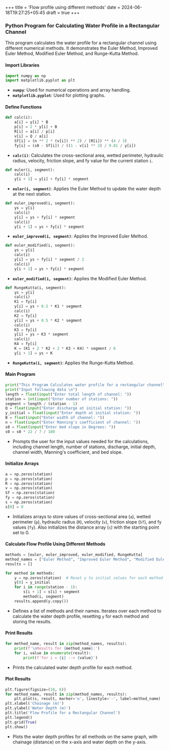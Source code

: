 +++
title = 'Flow profile using different methods'
date = 2024-06-18T19:27:25+05:45
draft = true
+++
### Python Program for Calculating Water Profile in a Rectangular Channel

This program calculates the water profile for a rectangular channel using different numerical methods. It demonstrates the Euler Method, Improved Euler Method, Modified Euler Method, and Runge-Kutta Method.

#### Import Libraries
```python
import numpy as np
import matplotlib.pyplot as plt
```
- **`numpy`**: Used for numerical operations and array handling.
- **`matplotlib.pyplot`**: Used for plotting graphs.

#### Define Functions
```python
def calc(i):
    a[i] = y[i] * B
    p[i] = 2 * y[i] + B
    R[i] = a[i] / p[i]
    v[i] = Q / a[i]
    Sf[i] = (n ** 2 * (v[i]) ** 2) / (R[i]) ** (4 / 3)
    fy[i] = (s0 - Sf[i]) / ((1 - v[i] ** 2) / 9.81 / y[i])
```
- **`calc(i)`**: Calculates the cross-sectional area, wetted perimeter, hydraulic radius, velocity, friction slope, and fy value for the current station `i`.

```python
def euler(i, segment):
    calc(i)
    y[i + 1] = y[i] + fy[i] * segment
```
- **`euler(i, segment)`**: Applies the Euler Method to update the water depth at the next station.

```python
def euler_improved(i, segment):
    ys = y[i]
    calc(i)
    y[i] = ys + fy[i] * segment
    calc(i)
    y[i + 1] = ys + fy[i] * segment
```
- **`euler_improved(i, segment)`**: Applies the Improved Euler Method.

```python
def euler_modified(i, segment):
    ys = y[i]
    calc(i)
    y[i] = ys + fy[i] * segment / 2
    calc(i)
    y[i + 1] = ys + fy[i] * segment
```
- **`euler_modified(i, segment)`**: Applies the Modified Euler Method.

```python
def RungeKutta(i, segment):
    ys = y[i]
    calc(i)
    K1 = fy[i]
    y[i] = ys + 0.5 * K1 * segment
    calc(i)
    K2 = fy[i]
    y[i] = ys + 0.5 * K2 * segment
    calc(i)
    K3 = fy[i]
    y[i] = ys + K3 * segment
    calc(i)
    K4 = fy[i]
    K = (K1 + 2 * K2 + 2 * K3 + K4) * segment / 6
    y[i + 1] = ys + K
```
- **`RungeKutta(i, segment)`**: Applies the Runge-Kutta Method.

#### Main Program
```python
print("This Program Calculates water profile for a rectangular channel\n")
print("Input following data \n")
length = float(input("Enter total length of channel: "))
station = int(input("Enter number of stations: "))
segment = length / (station - 1)
Q = float(input("Enter discharge at initial station: "))
y_initial = float(input("Enter depth at initial station: "))
B = float(input("Enter width of channel: "))
n = float(input("Enter Manning's coefficient of channel: "))
s0 = float(input("Enter bed slope in Degrees: "))
s0 = s0 * 22 / 7 / 180
```
- Prompts the user for the input values needed for the calculations, including channel length, number of stations, discharge, initial depth, channel width, Manning's coefficient, and bed slope.

#### Initialize Arrays
```python
a = np.zeros(station)
p = np.zeros(station)
R = np.zeros(station)
v = np.zeros(station)
Sf = np.zeros(station)
fy = np.zeros(station)
s = np.zeros(station)
s[0] = 0
```
- Initializes arrays to store values of cross-sectional area (`a`), wetted perimeter (`p`), hydraulic radius (`R`), velocity (`v`), friction slope (`Sf`), and fy values (`fy`). Also initializes the distance array (`s`) with the starting point set to 0.

#### Calculate Flow Profile Using Different Methods
```python
methods = [euler, euler_improved, euler_modified, RungeKutta]
method_names = ["Euler Method", "Improved Euler Method", "Modified Euler Method", "Runge-Kutta Method"]
results = []

for method in methods:
    y = np.zeros(station)  # Reset y to initial values for each method
    y[0] = y_initial
    for i in range(station - 1):
        s[i + 1] = s[i] + segment
        method(i, segment)
    results.append(y.copy())
```
- Defines a list of methods and their names. Iterates over each method to calculate the water depth profile, resetting `y` for each method and storing the results.

#### Print Results
```python
for method_name, result in zip(method_names, results):
    print(f'\nResults for {method_name}:')
    for i, value in enumerate(result):
        print(f'for i = {i} --> {value}')
```
- Prints the calculated water depth profile for each method.

#### Plot Results
```python
plt.figure(figsize=(10, 6))
for method_name, result in zip(method_names, results):
    plt.plot(s, result, marker='o', linestyle='-', label=method_name)
plt.xlabel('Chainage (m)')
plt.ylabel('Water Depth (m)')
plt.title('Flow Profile for a Rectangular Channel')
plt.legend()
plt.grid(True)
plt.show()
```
- Plots the water depth profiles for all methods on the same graph, with chainage (distance) on the x-axis and water depth on the y-axis.

